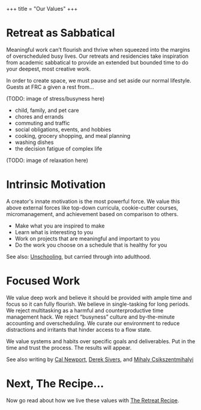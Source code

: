 +++
title = "Our Values"
+++

# Retreat as Sabbatical

Meaningful work can’t flourish and thrive when squeezed into the margins of overscheduled busy lives. Our retreats and residencies take inspiration from academic sabbatical to provide an extended but bounded time to do your deepest, most creative work.

In order to create space, we must pause and set aside our normal lifestyle. Guests at FRC a given a rest from…

(TODO: image of stress/busyness here)

* child, family, and pet care
* chores and errands
* commuting and traffic
* social obligations, events, and hobbies
* cooking, grocery shopping, and meal planning
* washing dishes
* the decision fatigue of complex life

(TODO: image of relaxation here)

# Intrinsic Motivation

A creator's innate motivation is the most powerful force. We value this above external forces like top-down curricula, cookie-cutter courses, micromanagement, and achievement based on comparison to others.

* Make what you are inspired to make
* Learn what is interesting to you
* Work on projects that are meaningful and important to you
* Do the work you choose on a schedule that is healthy for you

See also: [Unschooling](https://unschoolers.org/what-is-unschooling/), but carried through into adulthood.

# Focused Work

We value deep work and believe it should be provided with ample time and focus so it can fully flourish. We believe in single-tasking for long periods. We reject multitasking as a harmful and counterproductive time management hack. We reject “busyness” culture and by-the-minute accounting and overscheduling. We curate our environment to reduce distractions and irritants that hinder access to a flow state.

We value systems and habits over specific goals and deliverables. Put in the time and trust the process. The results will appear.

See also writing by [Cal Newport](https://www.goodreads.com/book/show/66354.Flow), [Derek Sivers](https://sive.rs/h), and [Mihaly Csikszentmihalyi](https://www.goodreads.com/book/show/66354.Flow)

# Next, The Recipe… 

Now go read about how we live these values with [The Retreat Recipe](../recipe).

